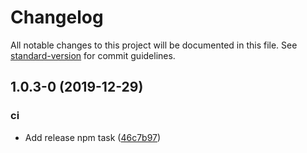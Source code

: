 # Changelog

All notable changes to this project will be documented in this file. See [standard-version](https://github.com/conventional-changelog/standard-version) for commit guidelines.

## 1.0.3-0 (2019-12-29)


### ci

* Add release npm task ([46c7b97](https://github.com/peaceiris/actions-mdbook/commit/46c7b97009d957675bc10db508f94067812094d7))
